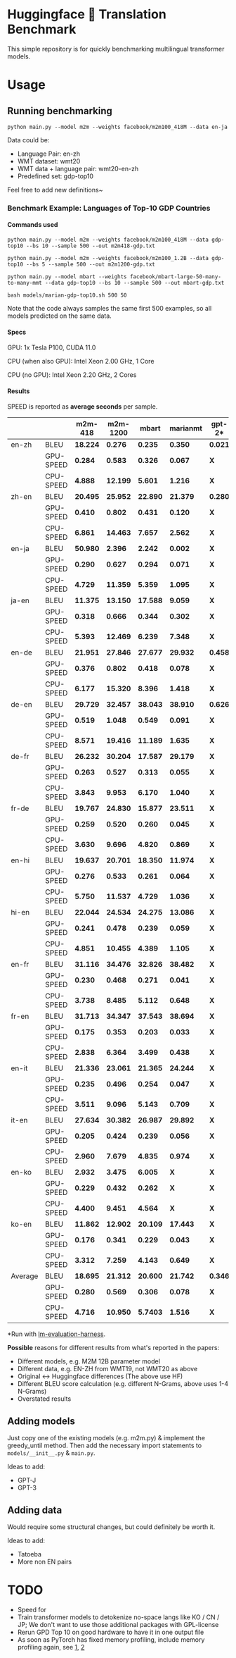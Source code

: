 
# Huggingface 🤗 Translation Benchmark

This simple repository is for quickly benchmarking multilingual transformer models.

# Usage

## Running benchmarking

```
python main.py --model m2m --weights facebook/m2m100_418M --data en-ja
```

Data could be:
- Language Pair: en-zh
- WMT dataset: wmt20
- WMT data + language pair: wmt20-en-zh
- Predefined set: gdp-top10

Feel free to add new definitions~


### Benchmark Example: Languages of Top-10 GDP Countries

#### Commands used

```
python main.py --model m2m --weights facebook/m2m100_418M --data gdp-top10 --bs 10 --sample 500 --out m2m418-gdp.txt
```

```
python main.py --model m2m --weights facebook/m2m100_1.2B --data gdp-top10 --bs 5 --sample 500 --out m2m1200-gdp.txt
```

```
python main.py --model mbart --weights facebook/mbart-large-50-many-to-many-mmt --data gdp-top10 --bs 10 --sample 500 --out mbart-gdp.txt
```

```
bash models/marian-gdp-top10.sh 500 50
```

Note that the code always samples the same first 500 examples, so all models predicted on the same data.

#### Specs

GPU: 1x Tesla P100, CUDA 11.0

CPU (when also GPU): Intel Xeon 2.00 GHz, 1 Core

CPU (no GPU): Intel Xeon 2.20 GHz, 2 Cores

#### Results

SPEED is reported as **average seconds** per sample.


|             |             | m2m-418    | m2m-1200  | mbart     | marianmt  | gpt-2* |
| ----------- | ----------- |----------- |-----------|-----------|-----------|-----------|
| en-zh       |  BLEU       | **18.224**  | **0.276** | **0.235** | **0.350** | **0.021** |
|             |  GPU-SPEED  | **0.284**  | **0.583** | **0.326** | **0.067** | **X** |
|             |  CPU-SPEED  | **4.888**  | **12.199**| **5.601** | **1.216** | **X** |
| zh-en       |  BLEU       | **20.495** | **25.952**| **22.890**| **21.379**| **0.280** |
|             |  GPU-SPEED  | **0.410**  | **0.802** | **0.431** | **0.120** | **X** |
|             |  CPU-SPEED  | **6.861**  | **14.463**| **7.657** | **2.562** | **X** |
| en-ja       |  BLEU       | **50.980**  | **2.396** | **2.242** | **0.002** | **X** |
|             |  GPU-SPEED  | **0.290**  | **0.627** | **0.294** | **0.071** | **X** |
|             |  CPU-SPEED  | **4.729**  | **11.359**| **5.359** | **1.095** | **X** |
| ja-en       |  BLEU       | **11.375** | **13.150**| **17.588**| **9.059** | **X** |
|             |  GPU-SPEED  | **0.318**  | **0.666** | **0.344** | **0.302** | **X** |
|             |  CPU-SPEED  | **5.393**  | **12.469**| **6.239** | **7.348** | **X** |
| en-de       |  BLEU       | **21.951** | **27.846**| **27.677**| **29.932**| **0.458** |
|             |  GPU-SPEED  | **0.376**  | **0.802** | **0.418** | **0.078** | **X** |
|             |  CPU-SPEED  | **6.177**  | **15.320**| **8.396** | **1.418** | **X** |
| de-en       |  BLEU       | **29.729** | **32.457**| **38.043**| **38.910**| **0.626** |
|             |  GPU-SPEED  | **0.519**  | **1.048** | **0.549** | **0.091** | **X** |
|             |  CPU-SPEED  | **8.571**  | **19.416**| **11.189**| **1.635** | **X** |
| de-fr       |  BLEU       | **26.232** | **30.204**| **17.587**| **29.179**| **X** |
|             |  GPU-SPEED  | **0.263**  | **0.527** | **0.313** | **0.055** | **X** |
|             |  CPU-SPEED  | **3.843**  | **9.953** | **6.170** | **1.040** | **X** |
| fr-de       |  BLEU       | **19.767** | **24.830**| **15.877**| **23.511**| **X** |
|             |  GPU-SPEED  | **0.259**  | **0.520** | **0.260** | **0.045** | **X** |
|             |  CPU-SPEED  | **3.630**  | **9.696** | **4.820** | **0.869** | **X** |
| en-hi       |  BLEU       | **19.637** | **20.701**| **18.350**| **11.974**| **X** |
|             |  GPU-SPEED  | **0.276**  | **0.533** | **0.261** | **0.064** | **X** |
|             |  CPU-SPEED  | **5.750**  | **11.537**| **4.729** | **1.036** | **X** |
| hi-en       |  BLEU       | **22.044** | **24.534**| **24.275**| **13.086**| **X** |
|             |  GPU-SPEED  | **0.241**  | **0.478** | **0.239** | **0.059** | **X** |
|             |  CPU-SPEED  | **4.851**  | **10.455**| **4.389** | **1.105** | **X** |
| en-fr       |  BLEU       | **31.116** | **34.476**| **32.826**| **38.482**| **X** |
|             |  GPU-SPEED  | **0.230**  | **0.468** | **0.271** | **0.041** | **X** |
|             |  CPU-SPEED  | **3.738**  | **8.485** | **5.112** | **0.648** | **X** |
| fr-en       |  BLEU       | **31.713** | **34.347**| **37.543**| **38.694**| **X** |
|             |  GPU-SPEED  | **0.175**  | **0.353** | **0.203** | **0.033** | **X** |
|             |  CPU-SPEED  | **2.838**  | **6.364** | **3.499** | **0.438** | **X** |
| en-it       |  BLEU       | **21.336** | **23.061**| **21.365**| **24.244**| **X** |
|             |  GPU-SPEED  | **0.235**  | **0.496** | **0.254** | **0.047** | **X** |
|             |  CPU-SPEED  | **3.511**  | **9.096** | **5.143** | **0.709** | **X** |
| it-en       |  BLEU       | **27.634** | **30.382**| **26.987**| **29.892**| **X** |
|             |  GPU-SPEED  | **0.205**  | **0.424** | **0.239** | **0.056** | **X** |
|             |  CPU-SPEED  | **2.960**  | **7.679** | **4.835** | **0.974** | **X** |
| en-ko       |  BLEU       | **2.932**  | **3.475** | **6.005** | **X** | **X** |
|             |  GPU-SPEED  | **0.229**  | **0.432** | **0.262** | **X** | **X** |
|             |  CPU-SPEED  | **4.400**  | **9.451** | **4.564** | **X** | **X** |
| ko-en       |  BLEU       | **11.862** | **12.902**| **20.109**| **17.443**| **X** |
|             |  GPU-SPEED  | **0.176**  | **0.341** | **0.229** | **0.043** | **X** |
|             |  CPU-SPEED  | **3.312**  | **7.259** | **4.143** | **0.649** | **X** |
| Average     |  BLEU       | **18.695** | **21.312**| **20.600**| **21.742**| **0.346** |
|             |  GPU-SPEED  | **0.280**  | **0.569** | **0.306** | **0.078** | **X** |
|             |  CPU-SPEED  | **4.716**  | **10.950** | **5.7403** | **1.516** | **X** |

*Run with [lm-evaluation-harness](https://github.com/EleutherAI/lm-evaluation-harness).


**Possible** reasons for different results from what's reported in the papers:
- Different models, e.g. M2M 12B parameter model
- Different data, e.g. EN-ZH from WMT19, not WMT20 as above
- Original <-> Huggingface differences (The above use HF)
- Different BLEU score calculation (e.g. different N-Grams, above uses 1-4 N-Grams)
- Overstated results


## Adding models

Just copy one of the existing models (e.g. m2m.py) & implement the greedy_until method. 
Then add the necessary import statements to `models/__init__.py` & `main.py`.

Ideas to add:
- GPT-J
- GPT-3


## Adding data

Would require some structural changes, but could definitely be worth it.

Ideas to add:
- Tatoeba
- More non EN pairs

# TODO

- Speed for 
- Train transformer models to detokenize no-space langs like KO / CN / JP; We don't want to use those additional packages with GPL-license
- Rerun GPD Top 10 on good hardware to have it in one output file
- As soon as PyTorch has fixed memory profiling, include memory profiling again, see [1](https://github.com/pytorch/kineto/issues/308), [2](https://github.com/pytorch/pytorch/pull/60432)



